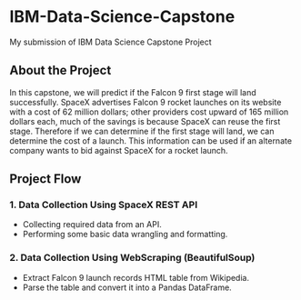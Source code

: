 # IBM-Data-Science-Capstone
My submission of IBM Data Science Capstone Project

## About the Project
In this capstone, we will predict if the Falcon 9 first stage will land successfully. SpaceX advertises Falcon 9 rocket launches on its website with a cost of 62 million dollars; other providers cost upward of 165 million dollars each, much of the savings is because SpaceX can reuse the first stage. Therefore if we can determine if the first stage will land, we can determine the cost of a launch. This information can be used if an alternate company wants to bid against SpaceX for a rocket launch.

## Project Flow
### 1. Data Collection Using SpaceX REST API
* Collecting required data from an API.
* Performing some basic data wrangling and formatting.

### 2. Data Collection Using WebScraping (BeautifulSoup)
* Extract Falcon 9 launch records HTML table from Wikipedia.
* Parse the table and convert it into a Pandas DataFrame.
